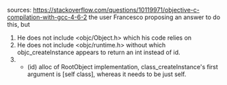 sources:
https://stackoverflow.com/questions/10119971/objective-c-compilation-with-gcc-4-6-2
the user Francesco proposing an answer to do this, but 
1. He does not include <objc/Object.h> which his code relies on
2. He does not include <objc/runtime.h> without which objc_createInstance appears to return an int instead of id.
3. + (id) alloc of RootObject implementation, class_createInstance's first argument is [self class], whereas it 
    needs to be just self.